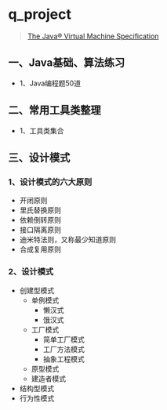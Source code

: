 #  q_project

> [The Java® Virtual Machine Specification](https://docs.oracle.com/javase/specs/jvms/se8/html/index.html)

## 一、Java基础、算法练习 
 * 1、Java编程题50道
 
## 二、常用工具类整理 
 * 1、工具类集合
 
## 三、设计模式
### 1、设计模式的六大原则
* 开闭原则
* 里氏替换原则
* 依赖倒转原则
* 接口隔离原则
* 迪米特法则，又称最少知道原则
* 合成复用原则

### 2、设计模式
* 创建型模式
  * 单例模式
    * 懒汉式
    * 饿汉式
  * 工厂模式
    * 简单工厂模式
    * 工厂方法模式
    * 抽象工程模式
  * 原型模式
  * 建造者模式
* 结构型模式
* 行为性模式

















